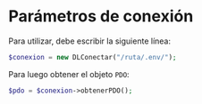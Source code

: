 # Parámetros de conexión

Para utilizar, debe escribir la siguiente línea:

```php
$conexion = new DLConectar("/ruta/.env/");
```

Para luego obtener el objeto `PDO`:

```php
$pdo = $conexion->obtenerPDO();
```

